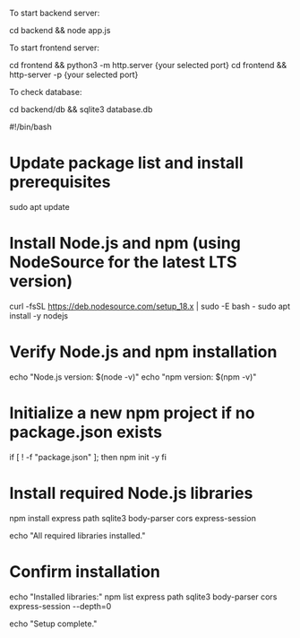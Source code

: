 To start backend server:

cd backend && node app.js

To start frontend server:

cd frontend && python3 -m http.server {your selected port}
cd frontend && http-server -p {your selected port}

To check database:

cd backend/db && sqlite3 database.db



#!/bin/bash

# Update package list and install prerequisites
sudo apt update

# Install Node.js and npm (using NodeSource for the latest LTS version)
curl -fsSL https://deb.nodesource.com/setup_18.x | sudo -E bash -
sudo apt install -y nodejs

# Verify Node.js and npm installation
echo "Node.js version: $(node -v)"
echo "npm version: $(npm -v)"

# Initialize a new npm project if no package.json exists
if [ ! -f "package.json" ]; then
  npm init -y
fi

# Install required Node.js libraries
npm install express path sqlite3 body-parser cors express-session

echo "All required libraries installed."

# Confirm installation
echo "Installed libraries:"
npm list express path sqlite3 body-parser cors express-session --depth=0

echo "Setup complete."


